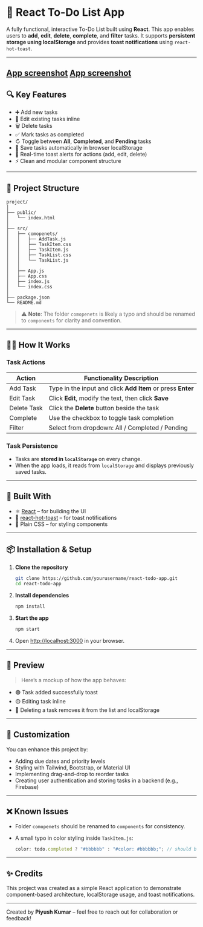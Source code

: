 # 📝 React To-Do List App

A fully functional, interactive To-Do List built using **React**. This app enables users to **add**, **edit**, **delete**, **complete**, and **filter** tasks. It supports **persistent storage using localStorage** and provides **toast notifications** using `react-hot-toast`.

---
[App screenshot](src/image.png)
[App screenshot](image1.png)
---

## 🔍 Key Features

* ➕ Add new tasks
* 📝 Edit existing tasks inline
* 🗑️ Delete tasks
* ✅ Mark tasks as completed
* ↻ Toggle between **All**, **Completed**, and **Pending** tasks
* 📏 Save tasks automatically in browser localStorage
* 🚀 Real-time toast alerts for actions (add, edit, delete)
* ⚡ Clean and modular component structure

---

## 🏧 Project Structure

```
project/
│
├── public/
│   └── index.html
│
├── src/
│   ├── comopenets/
│   │   ├── AddTask.js
│   │   ├── TaskItem.css
│   │   ├── TaskItem.js
│   │   ├── TaskList.css
│   │   └── TaskList.js
│   │
│   ├── App.js
│   ├── App.css
│   ├── index.js
│   └── index.css
│
├── package.json
└── README.md
```

> ⚠️ **Note**: The folder `comopenets` is likely a typo and should be renamed to `components` for clarity and convention.

---

## 🧑‍💻 How It Works

### Task Actions

| Action      | Functionality Description                                   |
| ----------- | ----------------------------------------------------------- |
| Add Task    | Type in the input and click **Add Item** or press **Enter** |
| Edit Task   | Click **Edit**, modify the text, then click **Save**        |
| Delete Task | Click the **Delete** button beside the task                 |
| Complete    | Use the checkbox to toggle task completion                  |
| Filter      | Select from dropdown: All / Completed / Pending             |

### Task Persistence

* Tasks are **stored in `localStorage`** on every change.
* When the app loads, it reads from `localStorage` and displays previously saved tasks.

---

## 💪 Built With

* ⚛️ [React](https://reactjs.org/) – for building the UI
* 🔔 [react-hot-toast](https://react-hot-toast.com/) – for toast notifications
* 💅 Plain CSS – for styling components

---

## 📦 Installation & Setup

1. **Clone the repository**

   ```bash
   git clone https://github.com/yourusername/react-todo-app.git
   cd react-todo-app
   ```

2. **Install dependencies**

   ```bash
   npm install
   ```

3. **Start the app**

   ```bash
   npm start
   ```

4. Open [http://localhost:3000](http://localhost:3000) in your browser.

---

## 📸 Preview

> Here’s a mockup of how the app behaves:

* 🟢 Task added successfully toast
* 🟡 Editing task inline
* 🔴 Deleting a task removes it from the list and localStorage

---

## 🔧 Customization

You can enhance this project by:

* Adding due dates and priority levels
* Styling with Tailwind, Bootstrap, or Material UI
* Implementing drag-and-drop to reorder tasks
* Creating user authentication and storing tasks in a backend (e.g., Firebase)

---

## ❌ Known Issues

* Folder `comopenets` should be renamed to `components` for consistency.
* A small typo in color styling inside `TaskItem.js`:

  ```js
  color: todo.completed ? "#bbbbbb" : "#color: #bbbbbb;"; // should be: "#bbbbbb"
  ```

---

## ✨ Credits

This project was created as a simple React application to demonstrate component-based architecture, localStorage usage, and toast notifications.

---
Created by **Piyush Kumar** – feel free to reach out for collaboration or feedback!

